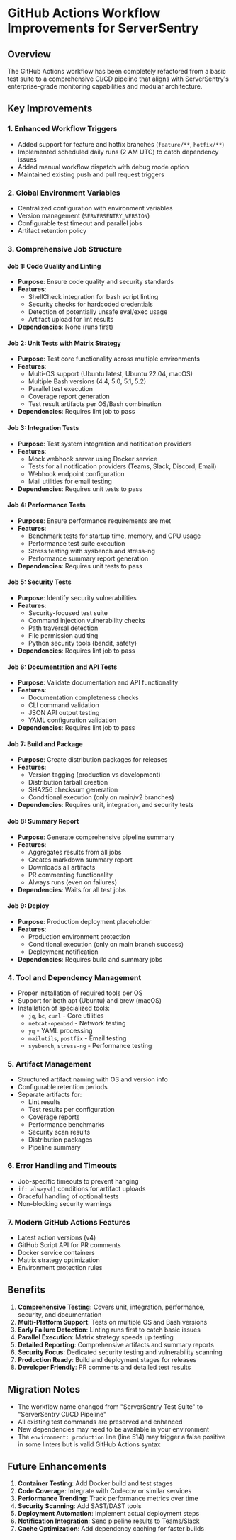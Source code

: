 # GitHub Actions Workflow Improvements for ServerSentry

## Overview

The GitHub Actions workflow has been completely refactored from a basic test suite to a comprehensive CI/CD pipeline that aligns with ServerSentry's enterprise-grade monitoring capabilities and modular architecture.

## Key Improvements

### 1. **Enhanced Workflow Triggers**

- Added support for feature and hotfix branches (`feature/**`, `hotfix/**`)
- Implemented scheduled daily runs (2 AM UTC) to catch dependency issues
- Added manual workflow dispatch with debug mode option
- Maintained existing push and pull request triggers

### 2. **Global Environment Variables**

- Centralized configuration with environment variables
- Version management (`SERVERSENTRY_VERSION`)
- Configurable test timeout and parallel jobs
- Artifact retention policy

### 3. **Comprehensive Job Structure**

#### Job 1: Code Quality and Linting

- **Purpose**: Ensure code quality and security standards
- **Features**:
  - ShellCheck integration for bash script linting
  - Security checks for hardcoded credentials
  - Detection of potentially unsafe eval/exec usage
  - Artifact upload for lint results
- **Dependencies**: None (runs first)

#### Job 2: Unit Tests with Matrix Strategy

- **Purpose**: Test core functionality across multiple environments
- **Features**:
  - Multi-OS support (Ubuntu latest, Ubuntu 22.04, macOS)
  - Multiple Bash versions (4.4, 5.0, 5.1, 5.2)
  - Parallel test execution
  - Coverage report generation
  - Test result artifacts per OS/Bash combination
- **Dependencies**: Requires lint job to pass

#### Job 3: Integration Tests

- **Purpose**: Test system integration and notification providers
- **Features**:
  - Mock webhook server using Docker service
  - Tests for all notification providers (Teams, Slack, Discord, Email)
  - Webhook endpoint configuration
  - Mail utilities for email testing
- **Dependencies**: Requires unit tests to pass

#### Job 4: Performance Tests

- **Purpose**: Ensure performance requirements are met
- **Features**:
  - Benchmark tests for startup time, memory, and CPU usage
  - Performance test suite execution
  - Stress testing with sysbench and stress-ng
  - Performance summary report generation
- **Dependencies**: Requires unit tests to pass

#### Job 5: Security Tests

- **Purpose**: Identify security vulnerabilities
- **Features**:
  - Security-focused test suite
  - Command injection vulnerability checks
  - Path traversal detection
  - File permission auditing
  - Python security tools (bandit, safety)
- **Dependencies**: Requires lint job to pass

#### Job 6: Documentation and API Tests

- **Purpose**: Validate documentation and API functionality
- **Features**:
  - Documentation completeness checks
  - CLI command validation
  - JSON API output testing
  - YAML configuration validation
- **Dependencies**: Requires lint job to pass

#### Job 7: Build and Package

- **Purpose**: Create distribution packages for releases
- **Features**:
  - Version tagging (production vs development)
  - Distribution tarball creation
  - SHA256 checksum generation
  - Conditional execution (only on main/v2 branches)
- **Dependencies**: Requires unit, integration, and security tests

#### Job 8: Summary Report

- **Purpose**: Generate comprehensive pipeline summary
- **Features**:
  - Aggregates results from all jobs
  - Creates markdown summary report
  - Downloads all artifacts
  - PR commenting functionality
  - Always runs (even on failures)
- **Dependencies**: Waits for all test jobs

#### Job 9: Deploy

- **Purpose**: Production deployment placeholder
- **Features**:
  - Production environment protection
  - Conditional execution (only on main branch success)
  - Deployment notification
- **Dependencies**: Requires build and summary jobs

### 4. **Tool and Dependency Management**

- Proper installation of required tools per OS
- Support for both apt (Ubuntu) and brew (macOS)
- Installation of specialized tools:
  - `jq`, `bc`, `curl` - Core utilities
  - `netcat-openbsd` - Network testing
  - `yq` - YAML processing
  - `mailutils`, `postfix` - Email testing
  - `sysbench`, `stress-ng` - Performance testing

### 5. **Artifact Management**

- Structured artifact naming with OS and version info
- Configurable retention periods
- Separate artifacts for:
  - Lint results
  - Test results per configuration
  - Coverage reports
  - Performance benchmarks
  - Security scan results
  - Distribution packages
  - Pipeline summary

### 6. **Error Handling and Timeouts**

- Job-specific timeouts to prevent hanging
- `if: always()` conditions for artifact uploads
- Graceful handling of optional tests
- Non-blocking security warnings

### 7. **Modern GitHub Actions Features**

- Latest action versions (v4)
- GitHub Script API for PR comments
- Docker service containers
- Matrix strategy optimization
- Environment protection rules

## Benefits

1. **Comprehensive Testing**: Covers unit, integration, performance, security, and documentation
2. **Multi-Platform Support**: Tests on multiple OS and Bash versions
3. **Early Failure Detection**: Linting runs first to catch basic issues
4. **Parallel Execution**: Matrix strategy speeds up testing
5. **Detailed Reporting**: Comprehensive artifacts and summary reports
6. **Security Focus**: Dedicated security testing and vulnerability scanning
7. **Production Ready**: Build and deployment stages for releases
8. **Developer Friendly**: PR comments and detailed test results

## Migration Notes

- The workflow name changed from "ServerSentry Test Suite" to "ServerSentry CI/CD Pipeline"
- All existing test commands are preserved and enhanced
- New dependencies may need to be available in your environment
- The `environment: production` line (line 514) may trigger a false positive in some linters but is valid GitHub Actions syntax

## Future Enhancements

1. **Container Testing**: Add Docker build and test stages
2. **Code Coverage**: Integrate with Codecov or similar services
3. **Performance Trending**: Track performance metrics over time
4. **Security Scanning**: Add SAST/DAST tools
5. **Deployment Automation**: Implement actual deployment steps
6. **Notification Integration**: Send pipeline results to Teams/Slack
7. **Cache Optimization**: Add dependency caching for faster builds
